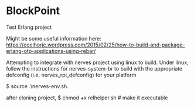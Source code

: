 # BlockPoint
Test Erlang project

Might be some useful information here:
https://coelhorjc.wordpress.com/2015/02/25/how-to-build-and-package-erlang-otp-applications-using-rebar/

Attempting to integrate with nerves project using linux to build.
Under linux, follow the instructions for nerves-system-br to build with the appropriate defconfig (i.e. nerves_rpi_defconfig) for your platform 

$ source .\nerves-env.sh.

after cloning project, 
$ chmod +x relhelper.sh   # make it executable

